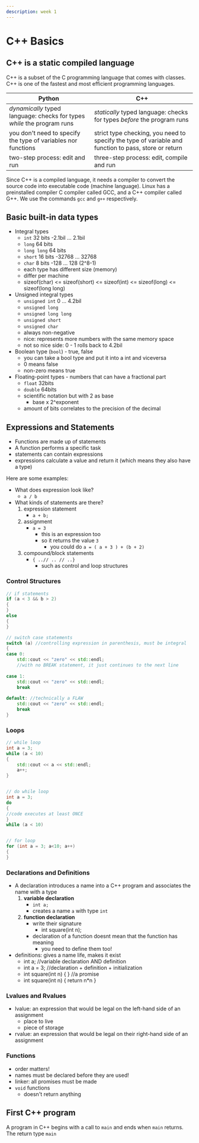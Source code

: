 ```yaml
---
description: week 1
---
```


# C++ Basics

## C++ is a static compiled language

C++ is a subset of the C programming language that comes with classes. C++ is one of the fastest and most efficient programming languages.&#x20;

| Python                                                                  | C++                                                                                                   |
| ----------------------------------------------------------------------- | ----------------------------------------------------------------------------------------------------- |
| _dynamically_ typed language: checks for types _while_ the program runs | _statically_ typed language: checks for types _before_ the program runs                               |
| you don't need to specify the type of variables nor functions           | strict type checking, you need to specify the type of variable and function to pass, store or  return |
| two-step process: edit and run                                          | three-step process: edit, compile and run                                                             |

Since C++ is a compiled language, it needs a compiler to convert the source code into executable code (machine language). Linux has a preinstalled compiler C compiler called GCC, and a C++ compiler called G++. We use the commands `gcc` and `g++` respectively.

## Basic built-in data types

* Integral types&#x20;
  * `int` 32 bits -2.1bil ... 2.1bil
  * `long` 64 bits
  * `long long` 64 bits
  * `short` 16 bits -32768 ... 32768
  * `char` 8 bits -128 ... 128 (2^8-1)
  * each type has different size (memory)
  * differ per machine&#x20;
  * sizeof(char) <= sizeof(short) <= sizeof(int) <= sizeof(long) <= sizeof(long long)
* Unsigned integral types&#x20;
  * `unsigned int` 0 ... 4.2bil
  * `unsigned long`
  * `unsigned long long`
  * `unsigned short`
  * `unsigned char`
  * always non-negative &#x20;
  * nice: represents more numbers with the same memory space
  * not so nice side: 0 - 1 rolls back to 4.2bil&#x20;
* Boolean type (`bool`) - true, false
  * you can take a bool type and put it into a int and viceversa&#x20;
  * 0 means false&#x20;
  * non-zero means true
* Floating-point types - numbers that can have a fractional part
  * `float` 32bits
  * `double` 64bits
  * scientific notation but with 2 as base
    * base x 2^exponent
  * amount of bits correlates to the precision of the decimal

## Expressions and Statements

* Functions are made up of statements&#x20;
* A function performs a specific task&#x20;
* statements can contain expressions&#x20;
* expressions calculate a value and return it (which means they also have a type)

Here are some examples:

* What does expression look like?
  * `a / b`
* What kinds of statements are there?
  1. expression statement&#x20;
     * `a + b;`
  2. assignment
     * `a = 3`&#x20;
       * this is an expression too&#x20;
       * so it returns the value `3`
         * you could do `a = ( a + 3 ) + (b + 2)`
  3. compound/block statements
     * `{ ..// .. // ..}`
       * such as control and loop structures

### Control Structures

```cpp
// if statements
if (a < 3 && b > 2)
{
}
else
{
}

// switch case statements
switch (a) //controlling expression in parenthesis, must be integral
{
case 0:
    std::cout << "zero" << std::endl;
    //with no BREAK statement, it just continues to the next line
    
case 1:
    std::cout << "zero" << std::endl;
    break
    
default: //technically a FLAW
    std::cout << "zero" << std::endl;
    break
}
```

### Loops

```cpp
// while loop
int a = 3;
while (a < 10)
{
    std::cout << a << std::endl;
    a++;
}


// do while loop
int a = 3;
do
{
//code executes at least ONCE
}
while (a < 10)


// for loop
for (int a = 3; a<10; a++)
{
} 
```

### Declarations and Definitions&#x20;

* A declaration introduces a name into a C++ program and associates the name with a type
  1. **variable declaration**&#x20;
     * `int a;`&#x20;
     * creates a name `a` with type `int`&#x20;
  2. **function declaration**&#x20;
     * write their signature&#x20;
       * int square(int n);&#x20;
     * declaration of a function doesnt mean that the function has meaning&#x20;
       * you need to define them too!
* definitions: gives a name life, makes it exist
  * int a; //variable declaration AND definition&#x20;
  * int a = 3; //declaration + definition + initialization&#x20;
  * int square(int n) { } //a promise
  * int square(int n) { return n\*n }

### Lvalues and Rvalues

* lvalue: an expression that would be legal on the left-hand side of an assignment&#x20;
  * place to live&#x20;
  * piece of storage
* rvalue: an expression that would be legal on their right-hand side of an assignment

### Functions

* order matters!&#x20;
* names must be declared before they are used!&#x20;
* linker: all promises must be made
* `void` functions&#x20;
  * doesn't return anything



## First C++ program

A program in C++ begins with a call to `main` and ends when `main` returns. The return type `main`&#x20;



